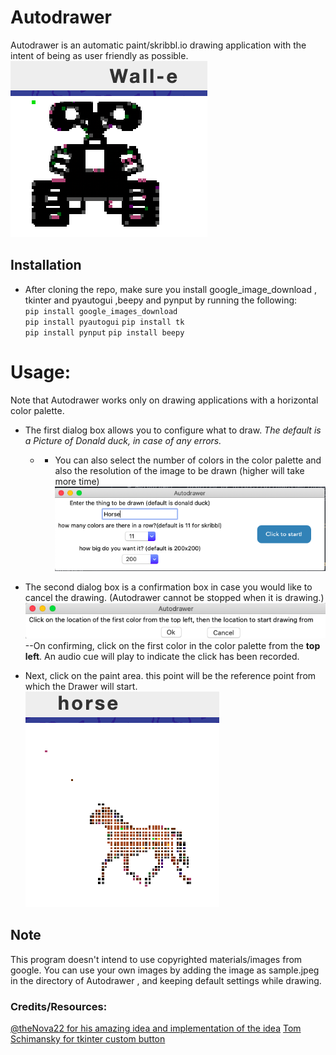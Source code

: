 # Autodrawer

Autodrawer is an automatic paint/skribbl.io drawing application with the intent of being as user friendly as possible.
![example](https://github.com/nandanhere/autodrawer/blob/main/readme/walle.png)


## Installation

- After cloning the repo, make sure you install google_image_download , tkinter and pyautogui ,beepy and pynput by running the    following:  
    `pip install google_images_download`  
    `pip install pyautogui`
    `pip install tk`  
    `pip install pynput`
    `pip install beepy`  

# Usage:
Note that Autodrawer works only on drawing applications with a horizontal color palette. 
- The first dialog box allows you to configure what to draw.  *The default is a Picture of Donald duck, in case of any errors.* 
  - -  You can also select the number of colors in the color palette and also the resolution of the image to be drawn (higher will take more time)   <br>
   ![first dialog box](https://github.com/nandanhere/autodrawer/blob/main/readme/dialog1.png) 

 - The second dialog box is a confirmation box in case you would like to cancel the drawing. (Autodrawer cannot be stopped when it is drawing.)    <br>
		![confirmation dialog](https://github.com/nandanhere/autodrawer/blob/main/readme/dialog2.png)
   --On confirming, click on the first color in the color palette from the **top left**. An audio cue will play to  indicate the click has been recorded.  
 - Next, click on the paint area. this point will be the reference point from which the Drawer will start.   <br>
	 ![outcome](https://github.com/nandanhere/autodrawer/blob/main/readme/horse.png)
			
## Note

This program doesn't intend to use copyrighted materials/images from google. You can use your own images by adding the image as sample.jpeg in the directory of Autodrawer , and keeping default settings while drawing.

### Credits/Resources:
[@theNova22 for his amazing idea and implementation of the idea](https://github.com/TheNova22/Skribbot)
[Tom Schimansky  for tkinter custom button](https://github.com/TomSchimansky/GuitarTuner/blob/master/documentation/tkinter_custom_button.py)
